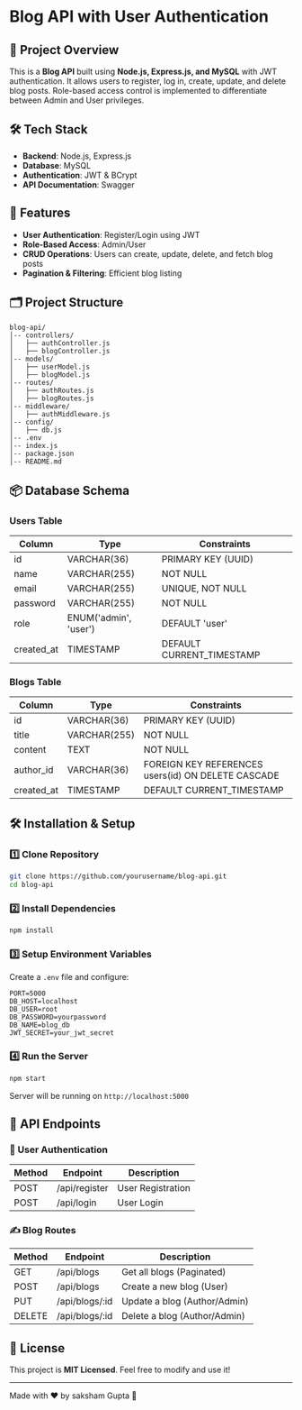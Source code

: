 # Blog API with User Authentication

## 📌 Project Overview
This is a **Blog API** built using **Node.js, Express.js, and MySQL** with JWT authentication. It allows users to register, log in, create, update, and delete blog posts. Role-based access control is implemented to differentiate between Admin and User privileges.

## 🛠 Tech Stack
- **Backend**: Node.js, Express.js
- **Database**: MySQL
- **Authentication**: JWT & BCrypt
- **API Documentation**: Swagger

## 🚀 Features
- **User Authentication**: Register/Login using JWT
- **Role-Based Access**: Admin/User
- **CRUD Operations**: Users can create, update, delete, and fetch blog posts
- **Pagination & Filtering**: Efficient blog listing

## 🗂 Project Structure
```
blog-api/
│-- controllers/
│   ├── authController.js
│   ├── blogController.js
│-- models/
│   ├── userModel.js
│   ├── blogModel.js
│-- routes/
│   ├── authRoutes.js
│   ├── blogRoutes.js
│-- middleware/
│   ├── authMiddleware.js
│-- config/
│   ├── db.js
│-- .env
│-- index.js
│-- package.json
│-- README.md
```

## 📦 Database Schema

### Users Table
| Column   | Type         | Constraints                    |
|----------|------------|--------------------------------|
| id       | VARCHAR(36) | PRIMARY KEY (UUID)            |
| name     | VARCHAR(255) | NOT NULL                      |
| email    | VARCHAR(255) | UNIQUE, NOT NULL              |
| password | VARCHAR(255) | NOT NULL                      |
| role     | ENUM('admin', 'user') | DEFAULT 'user'      |
| created_at | TIMESTAMP | DEFAULT CURRENT_TIMESTAMP |

### Blogs Table
| Column   | Type         | Constraints                      |
|----------|------------|----------------------------------|
| id       | VARCHAR(36) | PRIMARY KEY (UUID)              |
| title    | VARCHAR(255) | NOT NULL                        |
| content  | TEXT        | NOT NULL                        |
| author_id | VARCHAR(36) | FOREIGN KEY REFERENCES users(id) ON DELETE CASCADE |
| created_at | TIMESTAMP | DEFAULT CURRENT_TIMESTAMP       |

## 🛠 Installation & Setup
### 1️⃣ Clone Repository
```bash
git clone https://github.com/yourusername/blog-api.git
cd blog-api
```

### 2️⃣ Install Dependencies
```bash
npm install
```

### 3️⃣ Setup Environment Variables
Create a `.env` file and configure:
```
PORT=5000
DB_HOST=localhost
DB_USER=root
DB_PASSWORD=yourpassword
DB_NAME=blog_db
JWT_SECRET=your_jwt_secret
```

### 4️⃣ Run the Server
```bash
npm start
```
Server will be running on `http://localhost:5000`

## 🔑 API Endpoints
### 🧑 User Authentication
| Method | Endpoint         | Description        |
|--------|----------------|--------------------|
| POST   | /api/register   | User Registration |
| POST   | /api/login      | User Login        |

### ✍️ Blog Routes
| Method | Endpoint       | Description                 |
|--------|--------------|-----------------------------|
| GET    | /api/blogs    | Get all blogs (Paginated)  |
| POST   | /api/blogs    | Create a new blog (User)   |
| PUT    | /api/blogs/:id | Update a blog (Author/Admin) |
| DELETE | /api/blogs/:id | Delete a blog (Author/Admin) |

## 🔗 License
This project is **MIT Licensed**. Feel free to modify and use it!

---

Made with ❤️ by saksham Gupta 🚀
